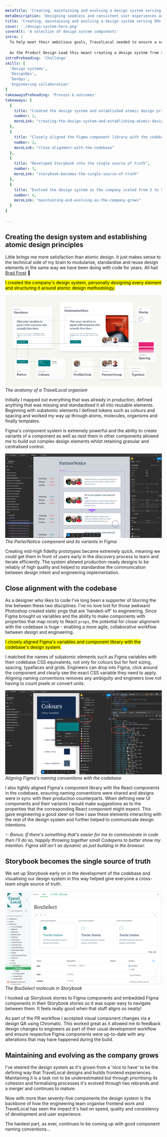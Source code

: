 ```yaml
---
metaTitle: 'Creating, maintaining and evolving a design system serving 5M+ users'
metaDescription: 'Designing seamless and consistent user experiences across the entire customer journey, whilst allowing rapid prototyping and building of new ones.'
title: 'Creating, maintaining and evolving a design system serving 5M+ users'
cover: './design-system-hero.png'
coverAlt: 'A selection of design system components'
intro: |
  To help meet their ambitious goals, TravelLocal needed to ensure a seamless and consistent user experience across their customer journey, whilst allowing the team to prototype and build new experiences efficiently. Enter design systems! 
  
  As the Product Design Lead this meant creating a design system from scratch and owning that over multiple years as the company, product and team scaled.
introPreheading: 'Challenge'
skills: [
  'Design systems',
  'DesignOps',
  'DevOps',
  'Engineering collaboration'
]
takeawaysPreheading: 'Process & outcomes'
takeaways: [
  {
    title: "Created the design system and established atomic design principles",
    number: 1,
    moreLink: "creating-the-design-system-and-establishing-atomic-design-principles"
  },
  {
    title: "Closely aligned the Figma component library with the codebase",
    number: 2,
    moreLink: "close-alignment-with-the-codebase"
  },
  {
    title: "Developed Storybook into the single source of truth",
    number: 3,
    moreLink: "storybook-becomes-the-single-source-of-truth"
  },
  {
    title: "Evolved the design system as the company scaled from 5 to 50+ people",
    number: 4,
    moreLink: "maintaining-and-evolving-as-the-company-grows"
  }
]

---
```


## Creating the design system and establishing atomic design principles

Little brings me more satisfaction than atomic design. It just makes sense to the technical side of my brain to modularise, standardise and reuse design elements in the same way we have been doing with code for years. All hail [Brad Frost](https://atomicdesign.bradfrost.com/) 🙌

<mark>I created the company's design system, personally designing every element and structuring it around atomic design methodology.</mark>

![The anatomy of a TravelLocal organism](./design-system-anatomy-of-a-component.png)
*The anatomy of a TravelLocal organism*

Initially I mapped out everything that was already in production, defined anything that was missing and standardised it all into reusable elements. Beginning with subatomic elements I defined tokens such as colours and spacing and worked my way up through atoms, molecules, organisms and finally templates.

Figma's component system is extremely powerful and the ability to create variants of a component as well as nest them in other components allowed me to build out complex design elements whilst retaining granular and centralised control.

![The ParterNotice component and its variants in Figma](./design-system-figma.png)
*The ParterNotice component and its variants in Figma*

Creating mid-high fidelity prototypes became extremely quick, meaning we could get them in front of users early in the discovery process to learn and iterate efficiently. The system allowed production-ready designs to be reliably of high quality and helped to standardise the communication between design intent and engineering implementation.

## Close alignment with the codebase

As a designer who likes to code I've long been a supporter of blurring the line between these two disciplines. I've no love lost for those awkward Photoshop created static pngs that are 'handed-off' to engineering. Since Figma brought us variables and the ability to make components with properties that map nicely to React `props`, the potential for closer alignment with the codebase is huge - enabling a more agile, collaborative workflow between design and engineering.

<mark>I closely aligned Figma's variables and component library with the codebase's design system.</mark>

I matched the names of subatomic elements such as Figma variables with their codebase CSS equivalents, not only for colours but for font sizing, spacing, typefaces and grids. Engineers can drop into Figma, click around the component and clearly see the exact CSS variable they need to apply. Aligning naming conventions removes any ambiguity and engineers love not having to count pixels or convert units.

![Aligning Figma's naming conventions with the codebase](./design-system-naming.png)
*Aligning Figma's naming conventions with the codebase*

I also tightly aligned Figma's component library with the React components in the codebase, ensuring naming conventions were shared and designs were in sync with their production counterparts. When defining new UI components and their variants I would make suggestions as to the properties that the corresponding React component might expect. This gave engineering a good steer on how I saw these elements interacting with the rest of the design system and further helped to communicate design intentions.

✨ _Bonus: If there's something that's easier for me to communicate in code then I'll do so, happily throwing together small Codepens to better show my intention. Figma still isn't as dynamic as just building in the browser._

## Storybook becomes the single source of truth

We set up Storybook early on in the development of the codebase and visualising our design system in this way helped give everyone a cross-team single source of truth.

![The BoxSelect molecule in Storybook](./design-system-storybook.png)
*The BoxSelect molecule in Storybook*

I hooked up Storybook stories to Figma components and embedded Figma components in their Storybook stories so it was super easy to navigate between them. It feels really good when that stuff aligns so neatly!

As part of the PR workflow I accepted visual component changes via a design QA using Chromatic. This worked great as it allowed me to feedback design changes to engineers as part of their usual development workflow and ensure respective Figma components were up-to-date with any alterations that may have happened during the build.

## Maintaining and evolving as the company grows

I've steered the design system as it's grown from a 'nice to have' to be the defining way that TravelLocal designs and builds frontend experiences. Maintaining it is a task not to be underestimated but through prioritising its cohesion and formalising processes it's evolved through two rebrands and a merger and continues to mature.

Now with more than seventy-five components the design system is the backbone of how the engineering team organise frontend work and TravelLocal has seen the impact it's had on speed, quality and consistency of development and user experience.

The hardest part, as ever, continues to be coming up with good component naming conventions…